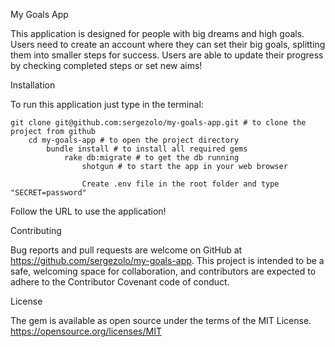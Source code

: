My Goals App

This application is designed for people with big dreams and high goals. 
Users need to create an account where they can set their big goals, splitting them into smaller steps for success. Users are able to update their progress by checking completed steps or set new aims! 

Installation

To run this application just type in the terminal:

    git clone git@github.com:sergezolo/my-goals-app.git # to clone the project from github
        cd my-goals-app # to open the project directory
            bundle install # to install all required gems
                rake db:migrate # to get the db running
                    shotgun # to start the app in your web browser
                    
                    Create .env file in the root folder and type "SECRET=password"

Follow the URL to use the application!

Contributing

Bug reports and pull requests are welcome on GitHub at https://github.com/sergezolo/my-goals-app. This project is intended to be a safe, welcoming space for collaboration, and contributors are expected to adhere to the Contributor Covenant code of conduct.

License

The gem is available as open source under the terms of the MIT License.
https://opensource.org/licenses/MIT

